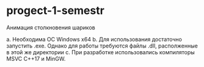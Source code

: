 # progect-1-semestr

Анимация столкновения шариков

a. Необходима ОС Windows x64
b. Для использования достаточно запустить .exe. Однако для работы требуются файлы .dll, располженные в этой же директории
c. При разработке использовались компиляторы MSVC C++17 и MinGW.

